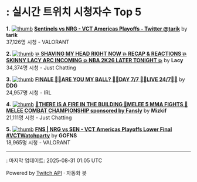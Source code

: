 # : 실시간 트위치 시청자수 Top 5

**1.** [![thumb](https://static-cdn.jtvnw.net/previews-ttv/live_user_tarik-320x180.jpg)](https://twitch.tv/tarik)
**[Sentinels vs NRG - VCT Americas Playoffs - Twitter @tarik](https://twitch.tv/tarik)** by **tarik**<br>37,126명 시청  - VALORANT

**2.** [![thumb](https://static-cdn.jtvnw.net/previews-ttv/live_user_lacy-320x180.jpg)](https://twitch.tv/Lacy)
**[💥 SHAVING MY HEAD RIGHT NOW 💥 RECAP & REACTIONS 💥 SKINNY LACY ARC INCOMING 💥 NBA 2K26 LATER TONIGHT 💥](https://twitch.tv/Lacy)** by **Lacy**<br>34,374명 시청  - Just Chatting

**3.** [![thumb](https://static-cdn.jtvnw.net/previews-ttv/live_user_ddg-320x180.jpg)](https://twitch.tv/DDG)
**[FINALE 🏀💕ARE YOU MY BALL? 🏀💕DAY 7/7 🏀💕LIVE 24/7🏀💕](https://twitch.tv/DDG)** by **DDG**<br>24,957명 시청  - IRL

**4.** [![thumb](https://static-cdn.jtvnw.net/previews-ttv/live_user_mizkif-320x180.jpg)](https://twitch.tv/Mizkif)
**[🔴THERE IS A FIRE IN THE BUILDING 🔴MELEE 5 MMA FIGHTS 🔴 MELEE COMBAT CHAMPIONSHIP sponsored by Fansly](https://twitch.tv/Mizkif)** by **Mizkif**<br>21,111명 시청  - Just Chatting

**5.** [![thumb](https://static-cdn.jtvnw.net/previews-ttv/live_user_gofns-320x180.jpg)](https://twitch.tv/GOFNS)
**[FNS | NRG vs SEN - VCT Americas Playoffs Lower Final #VCTWatchparty](https://twitch.tv/GOFNS)** by **GOFNS**<br>18,965명 시청  - VALORANT


---
: 마지막 업데이트: 2025-08-31 01:05 UTC

Powered by [Twitch API](https://dev.twitch.tv/docs/api/reference) · 자동화 봇